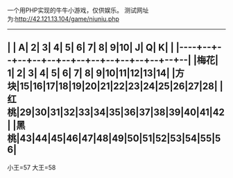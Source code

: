 一个用PHP实现的牛牛小游戏，仅供娱乐。
测试网址为:http://42.121.13.104/game/niuniu.php

------------------------------------------------
|    | A| 2| 3| 4| 5| 6| 7| 8| 9|10| J| Q| K|  |
|----+--+--+--+--+--+--+--+--+--+--+--+--+--+--|
|梅花| 1| 2| 3| 4| 5| 6| 7| 8| 9|10|11|12|13|14|
|方块|15|16|17|18|19|20|21|22|23|24|25|26|27|28|
|红桃|29|30|31|32|33|34|35|36|37|38|39|40|41|42|
|黑桃|43|44|45|46|47|48|49|50|51|52|53|54|55|56|
------------------------------------------------
小王=57
大王=58
